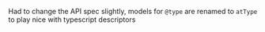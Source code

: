 Had to change the API spec slightly, models for `@type` are renamed to `atType` to play nice with typescript descriptors